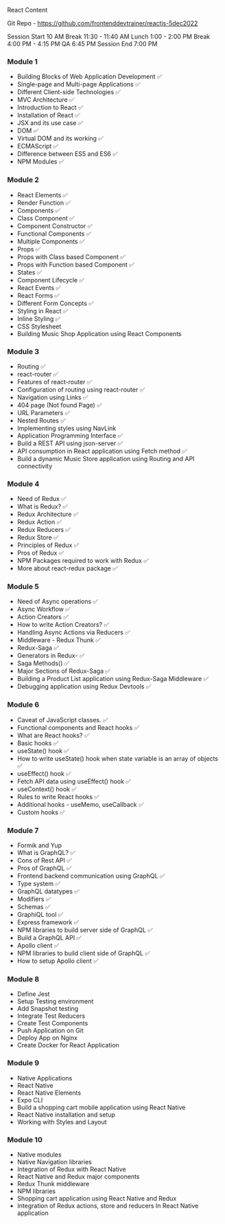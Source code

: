 React Content

Git Repo - https://github.com/frontenddevtrainer/reactjs-5dec2022

Session Start 	10 AM
Break 	11:30 - 11:40 AM
Lunch 	1:00 - 2:00 PM
Break	4:00 PM - 4:15 PM
QA	6:45 PM
Session End	7:00 PM

### Module 1
- Building Blocks of Web Application Development ✅
- Single-page and Multi-page Applications ✅
- Different Client-side Technologies ✅
- MVC Architecture ✅
- Introduction to React ✅
- Installation of React ✅
- JSX and its use case ✅
- DOM ✅
- Virtual DOM and its working ✅
- ECMAScript ✅
- Difference between ES5 and ES6 ✅
- NPM Modules ✅

### Module 2
- React Elements ✅
- Render Function ✅
- Components ✅
- Class Component ✅
- Component Constructor ✅
- Functional Components ✅
- Multiple Components ✅
- Props ✅
- Props with Class based Component ✅
- Props with Function based Component ✅
- States ✅
- Component Lifecycle ✅
- React Events ✅
- React Forms ✅
- Different Form Concepts ✅
- Styling in React ✅
- Inline Styling ✅
- CSS Stylesheet
- Building Music Shop Application using React Components

### Module 3
- Routing ✅
- react-router ✅
- Features of react-router ✅
- Configuration of routing using react-router ✅
- Navigation using Links ✅
- 404 page (Not found Page) ✅
- URL Parameters ✅
- Nested Routes ✅
- Implementing styles using NavLink
- Application Programming Interface ✅
- Build a REST API using json-server ✅
- API consumption in React application using Fetch method ✅
- Build a dynamic Music Store application using Routing and API connectivity

### Module 4
- Need of Redux ✅
- What is Redux? ✅
- Redux Architecture ✅
- Redux Action ✅
- Redux Reducers ✅
- Redux Store ✅
- Principles of Redux ✅
- Pros of Redux ✅
- NPM Packages required to work with Redux ✅
- More about react-redux package ✅

### Module 5
- Need of Async operations ✅
- Async Workflow ✅
- Action Creators ✅
- How to write Action Creators? ✅
- Handling Async Actions via Reducers ✅
- Middleware - Redux Thunk ✅
- Redux-Saga ✅
- Generators in Redux- ✅
- Saga Methods() ✅
- Major Sections of Redux-Saga ✅
- Building a Product List application using Redux-Saga Middleware ✅
- Debugging application using Redux Devtools ✅

### Module 6
- Caveat of JavaScript classes. ✅
- Functional components and React hooks ✅
- What are React hooks? ✅
- Basic hooks ✅
- useState() hook ✅
- How to write useState() hook when state variable is an array of objects ✅
- useEffect() hook ✅
- Fetch API data using useEffect() hook ✅
- useContext() hook ✅
- Rules to write React hooks ✅
- Additional hooks - useMemo, useCallback  ✅
- Custom hooks ✅

### Module 7
- Formik and Yup
- What is GraphQL? ✅
- Cons of Rest API ✅
- Pros of GraphQL ✅
- Frontend backend communication using GraphQL ✅
- Type system ✅
- GraphQL datatypes  ✅
- Modifiers ✅
- Schemas ✅
- GraphiQL tool ✅
- Express framework  ✅
- NPM libraries to build server side of GraphQL  ✅
- Build a GraphQL API ✅
- Apollo client ✅
- NPM libraries to build client side of GraphQL ✅
- How to setup Apollo client ✅

### Module 8
- Define Jest
- Setup Testing environment
- Add Snapshot testing
- Integrate Test Reducers
- Create Test Components
- Push Application on Git
- Deploy App on Nginx
- Create Docker for React Application

### Module 9
- Native Applications
- React Native
- React Native Elements
- Expo CLI
- Build a shopping cart mobile application using React Native
- React Native installation and setup
- Working with Styles and Layout

### Module 10
- Native modules
- Native Navigation libraries
- Integration of Redux with React Native
- React Native and Redux major components
- Redux Thunk middleware
- NPM libraries
- Shopping cart application using React Native and Redux
- Integration of Redux actions, store and reducers In React Native application
